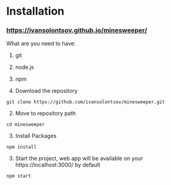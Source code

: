 # Installation
### https://ivansolontsov.github.io/minesweeper/
What are you need to have:
1. git
2. node.js
3. npm

1. Download the repository
```
git clone https://github.com/ivansolontsov/minesweeper.git
```
2. Move to repository path
```
cd minesweeper
```
3. Install Packages
```
npm install
```

3. Start the project, web app will be available on your https://localhost:3000/ by default
```
npm start
```
